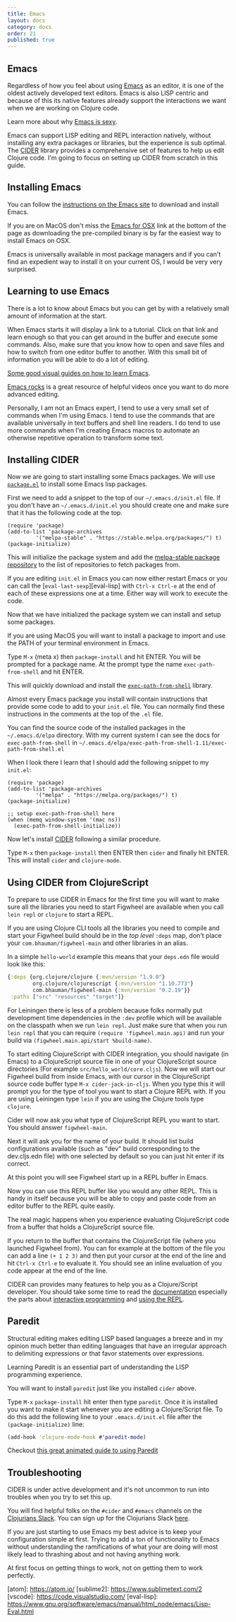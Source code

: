 ```yaml
---
title: Emacs
layout: docs
category: docs
order: 21
published: true
---
```


## Emacs

<div class="lead-in"> Regardless of how you feel about using <a
href="https://www.gnu.org/software/emacs">Emacs</a> as an editor, it
is one of the oldest actively developed text editors. Emacs is also
LISP centric and because of this its native features already support
the interactions we want when we are working on Clojure code.</div>

Learn more about why [Emacs is sexy][emacs-sexy].

Emacs can support LISP editing and REPL interaction natively, without
installing any extra packages or libraries, but the experience is sub
optimal. The [CIDER][cider] library provides a comprehensive set of
features to help us edit Clojure code. I'm going to focus on setting
up CIDER from scratch in this guide.

## Installing Emacs

You can follow the
[instructions on the Emacs site](https://www.gnu.org/software/emacs/download.html)
to download and install Emacs.

If you are on MacOS don't miss the
[Emacs for OSX](https://emacsformacosx.com) link at the bottom of the
page as downloading the pre-compiled binary is by far the easiest way
to install Emacs on OSX.

Emacs is universally available in most package managers and if you
can't find an expedient way to install it on your current OS, I would
be very very surprised.

## Learning to use Emacs

There is a lot to know about Emacs but you can get by with a
relatively small amount of information at the start.

When Emacs starts it will display a link to a tutorial. Click on that
link and learn enough so that you can get around in the buffer and
execute some commands. Also, make sure that you know how to open and
save files and how to switch from one editor buffer to another. With
this small bit of information you will be able to do a lot of
editing.

[Some good visual guides on how to learn Emacs](http://emacs.sexy/#learn).

[Emacs rocks][emacs-rocks] is a great resource of helpful videos once
you want to do more advanced editing.

Personally, I am not an Emacs expert, I tend to use a very small set
of commands when I'm using Emacs. I tend to use the commands that are
available universally in text buffers and shell line readers. I do
tend to use more commands when I'm creating Emacs macros to automate an
otherwise repetitive operation to transform some text.

## Installing CIDER

Now we are going to start installing some Emacs packages. We will use
[`package.el`](https://www.emacswiki.org/emacs/InstallingPackages) to
install some Emacs lisp packages.

First we need to add a snippet to the top of our `~/.emacs.d/init.el`
file. If you don't have an `~/.emacs.d/init.el` you should create one
and make sure that it has the following code at the top.

```elisp
(require 'package)
(add-to-list 'package-archives
	     '("melpa-stable" . "https://stable.melpa.org/packages/") t)
(package-initialize)
```

This will initialize the package system and add the
[melpa-stable package repository](http://stable.melpa.org/#/getting-started)
to the list of repositories to fetch packages from.

If you are editing `init.el` in Emacs you can now either restart Emacs
or you can call the [`eval-last-sexp`][eval-lisp] with `Ctrl-x Ctrl-e`
at the end of each of these expressions one at a time. Either way will
work to execute the code.

Now that we have initialized the package system we can install and
setup some packages.

If you are using MacOS you will want to install a package to import
and use the PATH of your terminal environment in Emacs.

Type `M-x` (meta x) then `package-install` and hit ENTER. You will be
prompted for a package name. At the prompt type the name
`exec-path-from-shell` and hit ENTER.

This will quickly download and install the
[`exec-path-from-shell`](https://github.com/purcell/exec-path-from-shell)
library.

Almost every Emacs package you install will contain instructions that
provide some code to add to your `init.el` file. You can normally find
these instructions in the comments at the top of the `.el` file.

You can find the source code of the installed packages in the
`~/.emacs.d/elpa` directory. With my current system I can see the docs
for `exec-path-from-shell` in
`~/.emacs.d/elpa/exec-path-from-shell-1.11/exec-path-from-shell.el`

When I look there I learn that I should add the following snippet to
my `init.el`:

```elisp
(require 'package)
(add-to-list 'package-archives
	     '("melpa" . "https://melpa.org/packages/") t)
(package-initialize)

;; setup exec-path-from-shell here
(when (memq window-system '(mac ns))
  (exec-path-from-shell-initialize))
```

Now let's install [CIDER][cider] following a similar procedure.

Type `M-x` then `package-install` then ENTER then `cider` and finally
hit ENTER. This will install `cider` and `clojure-mode`.

## Using CIDER from ClojureScript

To prepare to use CIDER in Emacs for the first time you will want to
make sure all the libraries you need to start Figwheel are available
when you call `lein repl` or `clojure` to start a REPL.

If you are using Clojure CLI tools all the libraries you need to
compile and start your Figwheel build should be in the *top level*
`:deps` map, don't place your `com.bhauman/figwheel-main` and other
libraries in an alias.

In a simple `hello-world` example this means that your `deps.edn` file
would look like this:

```clojure
{:deps {org.clojure/clojure {:mvn/version "1.9.0"}
        org.clojure/clojurescript {:mvn/version "1.10.773"}
        com.bhauman/figwheel-main {:mvn/version "0.2.19"}}
 :paths ["src" "resources" "target"]}
```

For Leiningen there is less of a problem because folks normally put
development time dependencies in the `:dev` profile which will be
available on the classpath when we run `lein repl`. Just make sure
that when you run `lein repl` that you can require `(require
'figwheel.main.api)` and run your build via `(figwheel.main.api/start
%build-name)`.

To start editing ClojureScript with CIDER integration, you should
navigate (in Emacs) to a ClojureScript source file in one of your
ClojureScript source directories (For example
`src/hello_world/core.cljs`). Now we will start our Figwheel build
from inside Emacs, with our cursor in the ClojureScript source code
buffer type `M-x cider-jack-in-cljs`. When you type this it will
prompt you for the type of tool you want to start a Clojure REPL
with. If you are using Leiningen type `lein` if you are using the
Clojure tools type `clojure`.

Cider will now ask you what type of ClojureScript REPL you want to
start. You should answer `figwheel-main`.

Next it will ask you for the name of your build. It should list build
configurations available (such as "dev" build corresponding to the
dev.cljs.edn file) with one selected by default so you can just hit
enter if its correct.

At this point you will see Figwheel start up in a REPL buffer in Emacs.

Now you can use this REPL buffer like you would any other REPL. This
is handy in itself because you will be able to copy and paste code
from an editor buffer to the REPL quite easily.

The real magic happens when you experience evaluating ClojureScript
code from a buffer that holds a ClojureScript source file.

If you return to the buffer that contains the ClojureScript file
(where you launched Figwheel from). You can for example at the bottom
of the file you can add a line `(+ 1 2 3)` and then put your cursor at
the end of the line and hit `Ctrl-x Ctrl-e` to evaluate it. You should
see an inline evaluation of you code appear at the end of the line.

CIDER can provides many features to help you as a Clojure/Script
developer. You should take some time to read the
[documentation](https://cider.readthedocs.io) especially the parts
about [interactive
programming](https://cider.readthedocs.io/en/latest/interactive_programming/)
and [using the
REPL](https://cider.readthedocs.io/en/latest/using_the_repl/).

## Paredit

Structural editing makes editing LISP based languages a breeze and in
my opinion much better than editing languages that have an irregular
approach to delimiting expressions or that favor statements over
expressions.

Learning Paredit is an essential part of understanding the LISP
programming experience.

You will want to install `paredit` just like you installed `cider`
above.

Type `M-x` `package-install` hit enter then type `paredit`. Once it is
installed you want to make it start whenever you are editing a
Clojure/Script file. To do this add the following line to your
`.emacs.d/init.el` file after the `(package-initialize)` line:

```clojure
(add-hook 'clojure-mode-hook #'paredit-mode)
```

Checkout [this great animated guide to using Paredit][paredit-anim]

## Troubleshooting

CIDER is under active development and it's not uncommon to run into
troubles when you try to set this up.

You will find helpful folks on the `#cider` and `#emacs` channels on
the [Clojurians Slack](https://clojurians.slack.com/messages). You can
sign up for the Clojurians Slack [here](http://clojurians.net).

If you are just starting to use Emacs my best advice is to keep your
configuration simple at first. Trying to add a ton of functionality to
Emacs without understanding the ramifications of what your are doing
will most likely lead to thrashing about and not having anything work.

At first focus on getting things to work, not on getting them to work
perfectly.


[inf-clojure]: https://github.com/clojure-emacs/inf-clojure
[paredit-anim]:http://danmidwood.com/content/2014/11/21/animated-paredit.html
[emacs-sexy]: http://emacs.sexy
[emacs-rocks]: http://emacsrocks.com
[nrepl]: https://nrepl.readthedocs.io/en/latest/
[nrepl-ops]: https://nrepl.readthedocs.io/en/latest/ops/
[cider]: https://github.com/clojure-emacs/cider
[emacs]: https://www.gnu.org/software/emacs
[cursive]: https://cursive-ide.com
[intellij]: https://www.jetbrains.com/idea/
[vim]:https://www.vim.org/
[vim-fireplace]: https://github.com/tpope/vim-fireplace
[atom]: https://atom.io/ [sublime2]: https://www.sublimetext.com/2
[vscode]: https://code.visualstudio.com/
[eval-lisp]: https://www.gnu.org/software/emacs/manual/html_node/emacs/Lisp-Eval.html

